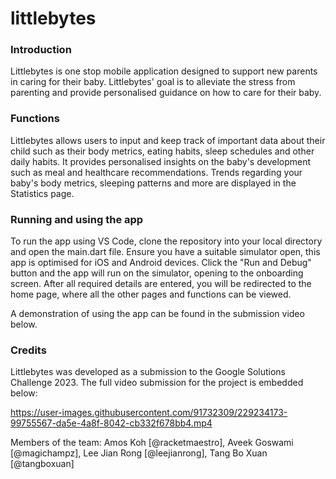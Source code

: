 # littlebytes

### Introduction
Littlebytes is one stop mobile application designed to support new parents in caring for their baby. Littlebytes' goal is to alleviate the stress from parenting and provide personalised guidance on how to care for their baby.

### Functions
Littlebytes allows users to input and keep track of important data about their child such as their body metrics, eating habits, sleep schedules and other daily habits. It provides personalised insights on the baby's development such as meal and healthcare recommendations. Trends regarding your baby's body metrics, sleeping patterns and more are displayed in the Statistics page. 

### Running and using the app
To run the app using VS Code, clone the repository into your local directory and open the main.dart file. Ensure you have a suitable simulator open, this app is optimised for iOS and Android devices. Click the "Run and Debug" button and the app will run on the simulator, opening to the onboarding screen. After all required details are entered, you will be redirected to the home page, where all the other pages and functions can be viewed.

A demonstration of using the app can be found in the submission video below.

### Credits
Littlebytes was developed as a submission to the Google Solutions Challenge 2023. The full video submission for the project is embedded below:


https://user-images.githubusercontent.com/91732309/229234173-99755567-da5e-4a8f-8042-cb332f678bb4.mp4



Members of the team: Amos Koh [@racketmaestro], Aveek Goswami [@magichampz], Lee Jian Rong [@leejianrong], Tang Bo Xuan [@tangboxuan]
